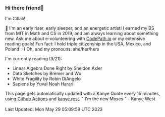 ### Hi there friend👋

I'm Citlali!

🌱 I'm an early riser, early sleeper, and an energetic artist! I earned my BS from MIT in Math and CS in 2019, and am always learning about something new. Ask me about e-volunteering with [CodePath.io](https://codepath.org/) or my extensive reading goals! Fun fact: I hold triple citizenship in the USA, Mexico, and Poland :-) Oh, and my pronouns: she/her/hers

I'm currently reading (3/21):

- Linear Algebra Done Right by Sheldon Axler
- Data Sketches by Bremer and Wu
- White Fragility by Robin DiAngelo
- Sapiens by Yuval Noah Harari

This page gets automatically updated with a Kanye Quote every 15 minutes, using [Github Actions](https://github.com/features/actions) and [kanye.rest](https://kanye.rest/).
" I'm the new Moses " - Kanye West <br/> <br/>Last Updated:  Mon May 29 05:09:59 UTC 2023
